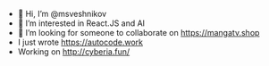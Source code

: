 - 👋 Hi, I’m @msveshnikov
- 👀 I’m interested in React.JS and AI
- 💞️ I’m looking for someone to collaborate on https://mangatv.shop
- I just wrote https://autocode.work
- Working on http://cyberia.fun/ 

<!---
msveshnikov/msveshnikov is a ✨ special ✨ repository because its `README.md` (this file) appears on your GitHub profile.
You can click the Preview link to take a look at your changes.
--->
